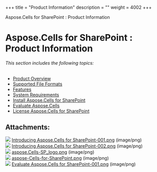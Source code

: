 +++
title = "Product Information" 
description = "" 
weight = 4002 
+++

Aspose.Cells for SharePoint : Product Information  

# Aspose.Cells for SharePoint : Product Information


###### This section includes the following topics:  

*   [Product Overview](https://docs2.aspose.com/cells/sharepoint/productinformation/product+overview)
*   [Supported File Formats](https://docs2.aspose.com/cells/sharepoint/productinformation/supported+file+formats)
*   [Features](https://docs2.aspose.com/cells/sharepoint/productinformation/features/)
*   [System Requirements](https://docs2.aspose.com/cells/sharepoint/productinformation/system+requirements)
*   [Install Aspose.Cells for SharePoint](https://docs2.aspose.com/cells/sharepoint/productinformation/installasposecellsforsharepoint/)
*   [Evaluate Aspose.Cells](https://docs2.aspose.com/cells/sharepoint/productinformation/evaluate+aspose.cells)
*   [License Aspose.Cells for SharePoint](https://docs2.aspose.com/cells/sharepoint/productinformation/licenseasposecellsforsharepoint/)

## Attachments:

![](https://docs2.aspose.com/cells/sharepoint/images/icons/bullet_blue.gif) [Introducing Aspose.Cells for SharePoint-001.png](https://docs2.aspose.com/cells/sharepoint/attachments/6357011/6488066.png) (image/png)  
![](https://docs2.aspose.com/cells/sharepoint/images/icons/bullet_blue.gif) [Introducing Aspose.Cells for SharePoint-002.png](https://docs2.aspose.com/cells/sharepoint/attachments/6357011/6488077.png) (image/png)  
![](https://docs2.aspose.com/cells/sharepoint/images/icons/bullet_blue.gif) [aspose.Cells-SP\_logo.png](https://docs2.aspose.com/cells/sharepoint/attachments/6357011/6488076.png) (image/png)  
![](https://docs2.aspose.com/cells/sharepoint/images/icons/bullet_blue.gif) [aspose-Cells-for-SharePoint.png](https://docs2.aspose.com/cells/sharepoint/attachments/6357011/6488075.png) (image/png)  
![](https://docs2.aspose.com/cells/sharepoint/images/icons/bullet_blue.gif) [Evaluate Aspose.Cells for SharePoint-001.png](https://docs2.aspose.com/cells/sharepoint/attachments/6357011/6488115.png) (image/png)  

